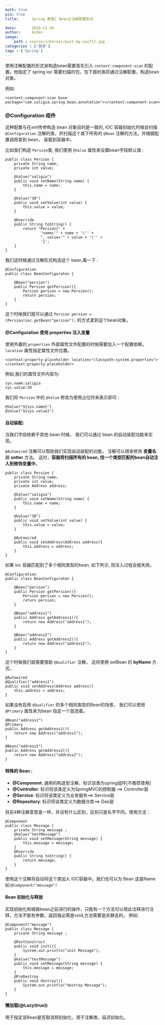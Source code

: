 ```yaml
---
math: true
pin: true
title:      Spring 教程| Bean之注解配置形式

date:       2018-11-20
author:     Aiden
image: 
    path : source/internal/post-bg-swift2.jpg
categories : ['框架']
tags : ['Spring']
---
```


使用注解配置的形式来构造bean需要首先引入 `context:component-scan` 的配置。他指定了 spring ioc 需要扫描的包，包下面的类将通过注解配置，构造bean对象。

例如:

```
<context:component-scan base-package="com.saligia.spring.bean.annotation"></context:component-scan>
```

### @Configuration 组件


这种配置与在xml传参构造 bean 对象目的是一致的, IOC 容器初始化时候会扫描 `@Configuration` 注解的类，并扫描这个类下所有的 `@Bean` 注解的方法，并根据配置调用拿到 bean， 装载到容器中。

比如我们构造 `Persion`类, 我们使用 `@Value` 属性来设置bean字段默认值 :

```
public class Persion {
    private String name;
    private int value;

    @Value("saligia")
    public void setName(String name) {
        this.name = name;
    }

    @Value("30")
    public void setValue(int value) {
        this.value = value;
    }

    @Override
    public String toString() {
        return "Persion{" +
                "name='" + name + '\'' +
                ", value='" + value + '\'' +
                '}';
    }
}
```

我们这时候通过注解形式构造这个 bean,看一下 :

```
@Configuration
public class BeanConfiguraton {

    @Bean("persion")
    public Persion getPersion(){
        Persion persion = new Persion();
        return persion;
    }
}
```

这个时候我们就可以通过 `Persion persion = (Persion)ioc.getBean("persion");` 的方式拿到这个bean对象。


#### @Configuration 使用 properties 注入变量

使用外置的 `properties` 外部属性文件配置的时候需要加入一个配置依赖。`location` 属性指定属性文件位置。

```
<context:property-placeholder location="classpath:system.properties"></context:property-placeholder>
```

例如,我们的属性文件内容为:

```
sys.name:saligia
sys.value:20
```

我们将 `Persion` 中的 `@Value` 修改为使用占位符来表示即可 :

```
@Value("${sys.name}")
@Value("${sys.value}")
```

#### 自动装配:

当我们字段依赖于其他 bean 时候， 我们可以通过 bean 的自动装配功能来实现。

`@Autowired` 注解可以帮助我们实现自动装配的功能， 注解可以用来修饰 **变量名** 跟 **setter** 方法。
这时，**容器将扫描所有的 bean, 找一个类型匹配的bean自动注入到修饰变量中**。

```
public class Persion {
    private String name;
    private int value;
    private Address address;

    @Value("saligia")
    public void setName(String name) {
        this.name = name;
    }

    @Value("30")
    public void setValue(int value) {
        this.value = value;
    }

    @Autowired
    public void setAddress(Address address){
        this.address = address;
    }
}
```

如果 ioc 容器匹配到了多个相同类型的bean, 如下所示, 则注入过程会报失败。

```
@Configuration
public class BeanConfiguraton {

    @Bean("persion")
    public Persion getPersion(){
        Persion persion = new Persion();
        return persion;
    }

    @Bean("address1")
    public Address getAddress1(){
        return new Address("address1");
    }

    @Bean("address2")
    public Address getAddress2(){
        return new Address("address2");
    }
}
```
这个时候我们就需要借助 `@Qualifier` 注解， 这将使用 setBean 的 **byName** 方式。

```
@Autowired
@Qualifier("address1")
public void setAddress(Address address){
    this.address = address;
}
```

如果没有启用 `@Qualifier` 的多个相同类型的Bean的场景， 我们可以使用 `@Primary` 属性来为bean 指定一个首选着。

```
@Bean("address1")
@Primary
public Address getAddress1(){
    return new Address("address1");
}

@Bean("address2")
public Address getAddress2(){
    return new Address("address2");
}
```
#### 特殊的 Bean :

- **@Component**: 通用的构造型注解，标识该类为spring组件[不推荐使用]
- **@Controller**: 标识将该类定义为SpringMVC的控制器 ==> Controller层
- **@Service**: 标识将该类定义为业务服务==> Service层
- **@Repository**: 标识将该类定义为数据仓库==> Dao层

目前4种注解意思是一样，并没有什么区别，区别只是名字不同。使用方法：

```
@Component
public class Message {
    private String message ;
    @Value("testMessage")
    public void setMessage(String message) {
        this.message = message;
    }
    @Override
    public String toString() {
        return message;
    }
}
```

使用这个注解将自动将这个类加入 IOC容器中。我们也可以为 Bean 这是Name 如:`@Component("message")`


#### Bean 初始化与释放

实现初始化和销毁bean之前进行的操作，只能有一个方法可以用此注释进行注释，方法不能有参数，返回值必需是void,方法需要是非静态的。
例如:

```
@Component("message")
public class Message {
    private String message ;

    @PostConstruct
    public void init(){
        System.out.println("init Message");
    }
    @Value("testMessage")
    public void setMessage(String message) {
        this.message = message;
    }
    @PreDestroy
    public void destroy(){
        System.out.println("destroy Message");
    }
}
```

#### 懒加载(@Lazy(true))

用于指定该Bean是否取消预初始化，用于注解类，延迟初始化。

